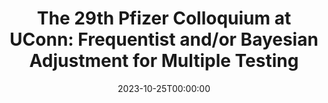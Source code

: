 ---
# Documentation: https://wowchemy.com/docs/managing-content/
type: conference
title: "The 29th Pfizer Colloquium at UConn: Frequentist and/or Bayesian Adjustment for Multiple Testing"
url_register: https://uconnuecs.cventevents.com/event/c9522eb6-1cd1-4815-8497-642337000a0b/
date: 2023-10-25T00:00:00
date_end: 2023-10-25T23:59:59
location: "Storrs, CT"
all_day: true
speaker: ""
---